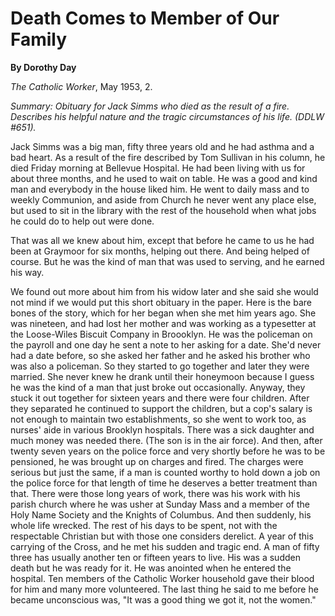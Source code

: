 Death Comes to Member of Our Family
===================================

**By Dorothy Day**

*The Catholic Worker*, May 1953, 2.

*Summary: Obituary for Jack Simms who died as the result of a fire.
Describes his helpful nature and the tragic circumstances of his life.
(DDLW \#651).*

Jack Simms was a big man, fifty three years old and he had asthma and a
bad heart. As a result of the fire described by Tom Sullivan in his
column, he died Friday morning at Bellevue Hospital. He had been living
with us for about three months, and he used to wait on table. He was a
good and kind man and everybody in the house liked him. He went to daily
mass and to weekly Communion, and aside from Church he never went any
place else, but used to sit in the library with the rest of the
household when what jobs he could do to help out were done.

That was all we knew about him, except that before he came to us he had
been at Graymoor for six months, helping out there. And being helped of
course. But he was the kind of man that was used to serving, and he
earned his way.

We found out more about him from his widow later and she said she would
not mind if we would put this short obituary in the paper. Here is the
bare bones of the story, which for her began when she met him years ago.
She was nineteen, and had lost her mother and was working as a
typesetter at the Loose-Wiles Biscuit Company in Broooklyn. He was the
policeman on the payroll and one day he sent a note to her asking for a
date. She'd never had a date before, so she asked her father and he
asked his brother who was also a policeman. So they started to go
together and later they were married. She never knew he drank until
their honeymoon because I guess he was the kind of a man that just broke
out occasionally. Anyway, they stuck it out together for sixteen years
and there were four children. After they separated he continued to
support the children, but a cop's salary is not enough to maintain two
establishments, so she went to work too, as nurses' aide in various
Brooklyn hospitals. There was a sick daughter and much money was needed
there. (The son is in the air force). And then, after twenty seven years
on the police force and very shortly before he was to be pensioned, he
was brought up on charges and fired. The charges were serious but just
the same, if a man is counted worthy to hold down a job on the police
force for that length of time he deserves a better treatment than that.
There were those long years of work, there was his work with his parish
church where he was usher at Sunday Mass and a member of the Holy Name
Society and the Knights of Columbus. And then suddenly, his whole life
wrecked. The rest of his days to be spent, not with the respectable
Christian but with those one considers derelict. A year of this carrying
of the Cross, and he met his sudden and tragic end. A man of fifty three
has usually another ten or fifteen years to live. His was a sudden death
but he was ready for it. He was anointed when he entered the hospital.
Ten members of the Catholic Worker household gave their blood for him
and many more volunteered. The last thing he said to me before he became
unconscious was, "It was a good thing we got it, not the women."
